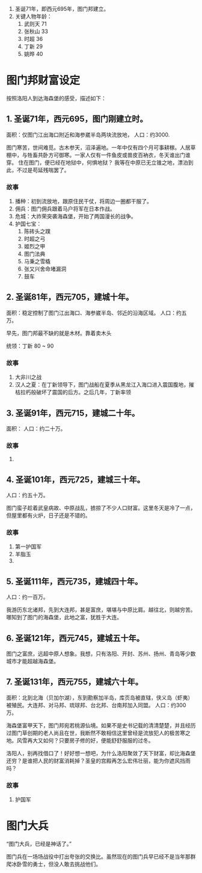 
1. 圣诞71年，即西元695年，图门邦建立。
2. 关键人物年龄：
	1. 武则天 71
	2. 张秋山 33
	3. 时超 36
	4. 丁新 29
	5. 姚晔 40

# 图门邦财富设定

按照洛阳人到达海森堡的感受，描述如下：

## 1. 圣诞71年，西元695，图门刚建立时。

面积：仅图门江出海口附近和海参崴半岛两块流放地，
人口：约3000.

图门寒苦，世间难觅。古木参天，沼泽遍地。一年中仅有四个月可事耕稼。人居草棚中，与牲畜共卧方可御寒。一家人仅有一件鱼皮或兽皮百衲衣，冬天谁出门谁穿。
住在图门，便已经在地狱中，何惧地狱？
我等在中原已无立锥之地，漂泊到此，不过是苟延残喘罢了。

### 故事

1. 播种：初到流放地，跟原住民干仗，将周边一圈都干服了。
2. 佣兵：图门佣兵跟着马户将军在日本作战。
3. 危城：大祚荣突袭海森堡，开始了两国漫长的战争。
4. 护国七宝：
	1. 陈砖头之蹼
	2. 时超之弓
	3. 姬烈之甲
	4. 图门法典
	5. 马秉之雪橇
	6. 张又兴舍命堵漏洞
	7. 鼓车

## 2. 圣诞81年，西元705，建城十年。

面积：稳定控制了图门江出海口、海参崴半岛、邻近的沿海区域。
人口：约五万。

早先，图门邦最不缺的就是木材。靠着卖木头

统领：丁新 80 ~ 90

### 故事

1. 大非川之战
2. 汉人之夏：在丁新领导下，图门战船在夏季从黑龙江入海口进入震国腹地，摧枯拉朽般破坏了震国的后方。之后几年，丁新率领

## 3. 圣诞91年，西元715，建城二十年。

面积：
人口：约二十万。

### 故事

1. 

## 4. 圣诞101年，西元725，建城三十年。

人口：约五十万。

图门蛮子趁着武皇病故、中原战乱，掳掠了不少人口财富。这里冬天是冷了一点，但屋里都有火炉，日子还是不错的。

### 故事

1. 第一护国军
2. 羊脂玉
3. 

## 5. 圣诞111年，西元735，建城四十年。

人口：约一百万。

我游历东北诸邦，先到大连邦，甚是富庶，堪堪与中原比肩。越往北，则越穷苦。哪知到了图门的海森堡，此地之富，犹胜于大连。

## 6. 圣诞121年，西元745，建城五十年。

图门之富庶，远超中原人想象。我想，只有洛阳、开封、苏州、扬州、青岛等少数城市才能超越海森堡。

## 7. 圣诞131年，西元755，建城六十年。

面积：北到北海（贝加尔湖），东到勘察加半岛，库页岛被直辖，侠义岛（虾夷）被殖民。大连邦、对马邦、琉球邦、台北邦、台南邦加入同盟。
人口：约300万。

海森堡富甲天下，图门邦宛若桃源仙境。如果不是史书记载的清清楚楚，并且经历过图门草创期的老人尚且在世，我断然不敢相信这里曾经是流放犯人的极苦寒之地。风雪再大又如何？只要房子修的好，便能舒舒服服的过冬。

洛阳人，别再找借口了！好好想一想吧，为什么洛阳聚敛了天下财富，却比海森堡还穷？是谁把人民的财富消耗掉？圣皇的宫殿再怎么宏伟壮丽，能为你遮风挡雨吗？

### 故事

1. 护国军

# 图门大兵

“图门大兵，已经是神话了。”

图门兵在一场场战役中打出夸张的交换比。虽然现在的图门兵早已经不是当年那群爬冰卧雪的勇士，但没人敢去挑战他们。